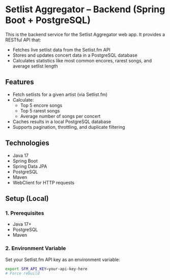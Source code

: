 # Setlist Aggregator – Backend (Spring Boot + PostgreSQL)

This is the backend service for the Setlist Aggregator web app. It provides a RESTful API that:
- Fetches live setlist data from the Setlist.fm API
- Stores and updates concert data in a PostgreSQL database
- Calculates statistics like most common encores, rarest songs, and average setlist length

## Features
- Fetch setlists for a given artist (via Setlist.fm)
- Calculate:
  - Top 5 encore songs
  - Top 5 rarest songs
  - Average number of songs per concert
- Caches results in a local PostgreSQL database
- Supports pagination, throttling, and duplicate filtering

## Technologies
- Java 17
- Spring Boot
- Spring Data JPA
- PostgreSQL
- Maven
- WebClient for HTTP requests

## Setup (Local)

### 1. Prerequisites
- Java 17+
- PostgreSQL
- Maven

### 2. Environment Variable
Set your Setlist.fm API key as an environment variable:
```bash
export SFM_API_KEY=your-api-key-here
# Force rebuild
